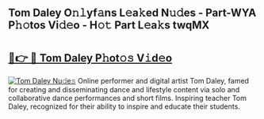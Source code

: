 ## Tom Daley O𝚗𝚕yf𝚊ns L𝚎a𝚔ed N𝚞𝚍es - Part-WYA P𝚑𝚘tos Vi𝚍𝚎o - H𝚘𝚝 Part L𝚎a𝚔s twqMX

# <h2><a href="http://kf2mml.oniu.top/?m=Tom+Daley">🔗👉 🔴 Tom Daley P𝚑ot𝚘𝚜 V𝚒d𝚎o</a></h2>

[![Tom Daley Nu𝚍e𝚜](https://i.imgur.com/0qMVB7G.gif)](http://kf2mml.oniu.top/?m=Tom+Daley)
Online performer and digital artist Tom Daley, famed for creating and disseminating dance and lifestyle content via solo and collaborative dance performances and short films. Inspiring teacher Tom Daley, recognized for their ability to inspire and educate their students.  
